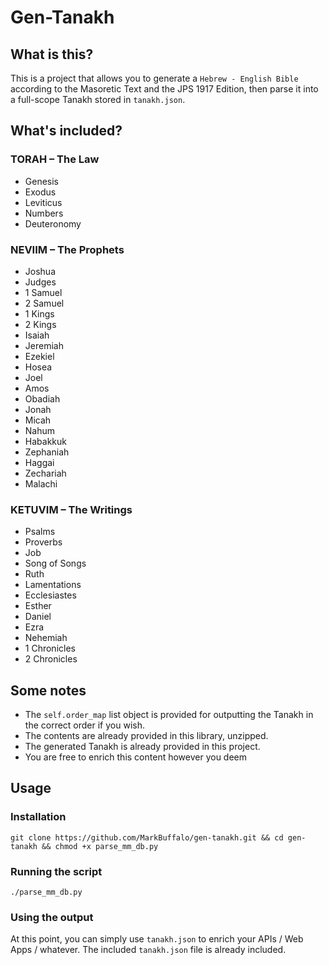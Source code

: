 # Gen-Tanakh

## What is this?

This is a project that allows you to generate a `Hebrew - English Bible` according to the Masoretic Text and the JPS 1917 Edition, then parse it into a full-scope Tanakh stored in `tanakh.json`.

## What's included?

### TORAH – The Law 
 - Genesis
 - Exodus
 - Leviticus
 - Numbers
 - Deuteronomy

### NEVIIM – The Prophets
- Joshua
- Judges
- 1 Samuel
- 2 Samuel
- 1 Kings
- 2 Kings
- Isaiah
- Jeremiah
- Ezekiel
- Hosea
- Joel
- Amos
- Obadiah
- Jonah
- Micah
- Nahum
- Habakkuk
- Zephaniah
- Haggai
- Zechariah
- Malachi

### KETUVIM – The Writings
- Psalms
- Proverbs
- Job
- Song of Songs
- Ruth
- Lamentations
- Ecclesiastes
- Esther
- Daniel
- Ezra
- Nehemiah
- 1 Chronicles
- 2 Chronicles

## Some notes

- The `self.order_map` list object is provided for outputting the Tanakh in the correct order if you wish.  
- The contents are already provided in this library, unzipped.
- The generated Tanakh is already provided in this project.
- You are free to enrich this content however you deem

## Usage

### Installation

```
git clone https://github.com/MarkBuffalo/gen-tanakh.git && cd gen-tanakh && chmod +x parse_mm_db.py
```

### Running the script

```
./parse_mm_db.py
```

### Using the output

At this point, you can simply use `tanakh.json` to enrich your APIs / Web Apps / whatever. The included `tanakh.json` file is already included.
